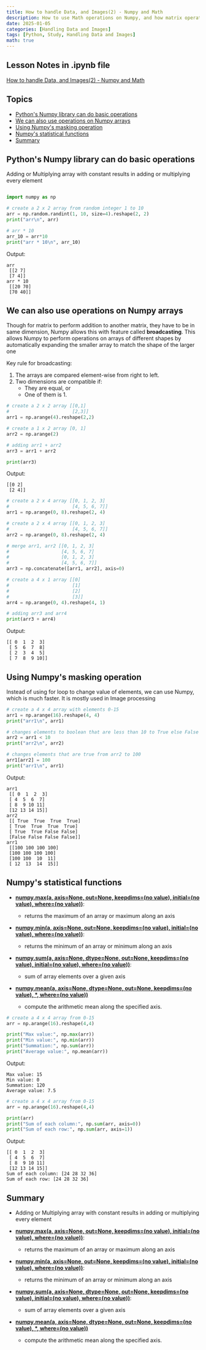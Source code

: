 ```yaml
---
title: How to handle Data, and Images(2) - Numpy and Math
description: How to use Math operations on Numpy, and how matrix operations work.
date: 2025-01-05
categories: [Handling Data and Images]
tags: [Python, Study, Handling Data and Images]
math: true
---
```


## Lesson Notes in .ipynb file

[How to handle Data, and Images(2) - Numpy and Math](https://github.com/hyeonukim/DataProcessing_ImageHandling/blob/main/How_to_handle_Data%2C_and_Images(2)_Numpy_and_Math.ipynb)

## Topics

- [Python's Numpy library can do basic operations](#pythons-numpy-library-can-do-basic-operations)
- [We can also use operations on Numpy arrays](#we-can-also-use-operations-on-numpy-arrays)
- [Using Numpy's masking operation](#using-numpys-masking-operation)
- [Numpy's statistical functions](#numpys-statistical-functions)
- [Summary](#summary)


## Python's Numpy library can do basic operations

Adding or Multiplying array with constant results in adding or multiplying every element

```python

import numpy as np

# create a 2 x 2 array from random integer 1 to 10
arr = np.random.randint(1, 10, size=4).reshape(2, 2)
print("arr\n", arr)

# arr * 10
arr_10 = arr*10
print("arr * 10\n", arr_10)
```

Output:

```
arr
 [[2 7]
 [7 4]]
arr * 10
 [[20 70]
 [70 40]]
 ```

## We can also use operations on Numpy arrays

Though for matrix to perform addition to another matrix, they have to be in same dimension, Numpy allows this with feature called **broadcasting**. This allows Numpy to perform operations on arrays of different shapes by automatically expanding the smaller array to match the shape of the larger one

Key rule for broadcasting:
1. The arrays are compared element-wise from right to left.
1. Two dimensions are compatible if:
    - They are equal, or
    - One of them is 1.

```python
# create a 2 x 2 array [[0,1]
#                       [2,3]]
arr1 = np.arange(4).reshape(2,2)

# create a 1 x 2 array [0, 1]
arr2 = np.arange(2)

# adding arr1 + arr2
arr3 = arr1 + arr2

print(arr3)
```

Output:

```
[[0 2]
 [2 4]]
```

```python
# create a 2 x 4 array [[0, 1, 2, 3]
#                       [4, 5, 6, 7]]
arr1 = np.arange(0, 8).reshape(2, 4)

# create a 2 x 4 array [[0, 1, 2, 3]
#                       [4, 5, 6, 7]]
arr2 = np.arange(0, 8).reshape(2, 4)

# merge arr1, arr2 [[0, 1, 2, 3]
#                   [4, 5, 6, 7]
#                   [0, 1, 2, 3]
#                   [4, 5, 6, 7]]
arr3 = np.concatenate([arr1, arr2], axis=0)

# create a 4 x 1 array [[0]
#                       [1]
#                       [2]
#                       [3]]
arr4 = np.arange(0, 4).reshape(4, 1)

# adding arr3 and arr4
print(arr3 + arr4)
```

Output: 

```
[[ 0  1  2  3]
 [ 5  6  7  8]
 [ 2  3  4  5]
 [ 7  8  9 10]]
```

## Using Numpy's masking operation

Instead of using for loop to change value of elements, we can use Numpy, which is much faster. It is mostly used in Image processing

```python
# create a 4 x 4 array with elements 0-15
arr1 = np.arange(16).reshape(4, 4)
print("arr1\n", arr1)

# changes elements to boolean that are less than 10 to True else False
arr2 = arr1 < 10
print("arr2\n", arr2)

# changes elements that are true from arr2 to 100
arr1[arr2] = 100
print("arr1\n", arr1)
```

Output:

```
arr1
 [[ 0  1  2  3]
 [ 4  5  6  7]
 [ 8  9 10 11]
 [12 13 14 15]]
arr2
 [[ True  True  True  True]
 [ True  True  True  True]
 [ True  True False False]
 [False False False False]]
arr1
 [[100 100 100 100]
 [100 100 100 100]
 [100 100  10  11]
 [ 12  13  14  15]]
```

## Numpy's statistical functions

- [**numpy.max(a, axis=None, out=None, keepdims=(no value), initial=(no value), where=(no value))**](https://numpy.org/doc/stable/reference/generated/numpy.max.html):
    - returns the maximum of an array or maximum along an axis

- [**numpy.min(a, axis=None, out=None, keepdims=(no value), initial=(no value), where=(no value))**](https://numpy.org/doc/stable/reference/generated/numpy.min.html):
    - returns the minimum of an array or minimum along an axis

- [**numpy.sum(a, axis=None, dtype=None, out=None, keepdims=(no value), initial=(no value), where=(no value))**](https://numpy.org/doc/stable/reference/generated/numpy.sum.html):
    - sum of array elements over a given axis

- [**numpy.mean(a, axis=None, dtype=None, out=None, keepdims=(no value), *, where=(no value))**](https://numpy.org/doc/stable/reference/generated/numpy.mean.html)
    - compute the arithmetic mean along the specified axis.


```python
# create a 4 x 4 array from 0-15
arr = np.arange(16).reshape(4,4)

print("Max value:", np.max(arr))
print("Min value:", np.min(arr))
print("Summation:", np.sum(arr))
print("Average value:", np.mean(arr))
```

Output:

```
Max value: 15
Min value: 0
Summation: 120
Average value: 7.5
```

```python
# create a 4 x 4 array from 0-15
arr = np.arange(16).reshape(4,4)

print(arr)
print("Sum of each column:", np.sum(arr, axis=0))
print("Sum of each row:", np.sum(arr, axis=1))
```

Output:
```
[[ 0  1  2  3]
 [ 4  5  6  7]
 [ 8  9 10 11]
 [12 13 14 15]]
Sum of each column: [24 28 32 36]
Sum of each row: [24 28 32 36]
```

## Summary

- Adding or Multiplying array with constant results in adding or multiplying every element

- [**numpy.max(a, axis=None, out=None, keepdims=(no value), initial=(no value), where=(no value))**](https://numpy.org/doc/stable/reference/generated/numpy.max.html):
    - returns the maximum of an array or maximum along an axis

- [**numpy.min(a, axis=None, out=None, keepdims=(no value), initial=(no value), where=(no value))**](https://numpy.org/doc/stable/reference/generated/numpy.min.html):
    - returns the minimum of an array or minimum along an axis

- [**numpy.sum(a, axis=None, dtype=None, out=None, keepdims=(no value), initial=(no value), where=(no value))**](https://numpy.org/doc/stable/reference/generated/numpy.sum.html):
    - sum of array elements over a given axis

- [**numpy.mean(a, axis=None, dtype=None, out=None, keepdims=(no value), *, where=(no value))**](https://numpy.org/doc/stable/reference/generated/numpy.mean.html)
    - compute the arithmetic mean along the specified axis.